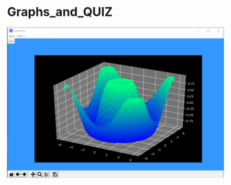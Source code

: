 # Graphs_and_QUIZ

![alt text](https://github.com/Joe-Sin7h/Graphs_and_QUIZ/blob/main/Capture.JPG?raw=true)
